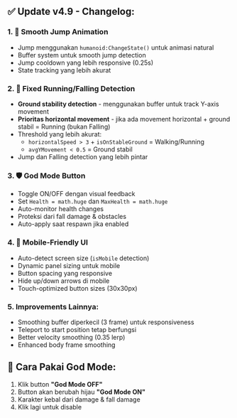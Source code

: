
## ✅ **Update v4.9 - Changelog:**

### 1. **🦘 Smooth Jump Animation**
- Jump menggunakan `humanoid:ChangeState()` untuk animasi natural
- Buffer system untuk smooth jump detection
- Jump cooldown yang lebih responsive (0.25s)
- State tracking yang lebih akurat

### 2. **🔧 Fixed Running/Falling Detection**
- **Ground stability detection** - menggunakan buffer untuk track Y-axis movement
- **Prioritas horizontal movement** - jika ada movement horizontal + ground stabil = Running (bukan Falling)
- Threshold yang lebih akurat:
  - `horizontalSpeed > 3` + `isOnStableGround` = Walking/Running
  - `avgYMovement < 0.5` = Ground stabil
- Jump dan Falling detection yang lebih pintar

### 3. **🛡️ God Mode Button**
- Toggle ON/OFF dengan visual feedback
- Set `Health = math.huge` dan `MaxHealth = math.huge`
- Auto-monitor health changes
- Proteksi dari fall damage & obstacles
- Auto-apply saat respawn jika enabled

### 4. **📱 Mobile-Friendly UI**
- Auto-detect screen size (`isMobile` detection)
- Dynamic panel sizing untuk mobile
- Button spacing yang responsive
- Hide up/down arrows di mobile
- Touch-optimized button sizes (30x30px)

### 5. **Improvements Lainnya:**
- Smoothing buffer diperkecil (3 frame) untuk responsiveness
- Teleport to start position tetap berfungsi
- Better velocity smoothing (0.35 lerp)
- Enhanced body frame smoothing

## 🎯 **Cara Pakai God Mode:**
1. Klik button **"God Mode OFF"** 
2. Button akan berubah hijau **"God Mode ON"**
3. Karakter kebal dari damage & fall damage
4. Klik lagi untuk disable
